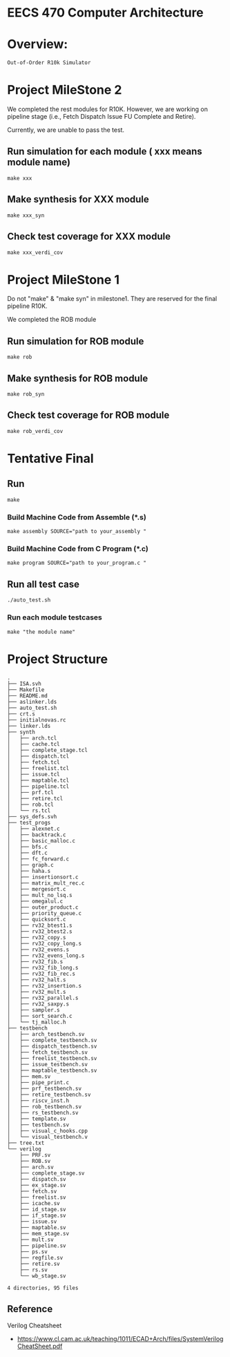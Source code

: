# EECS 470 Computer Architecture

# Overview:
    Out-of-Order R10k Simulator

# Project MileStone 2
We completed the rest modules for R10K. However, we are working on pipeline stage (i.e., Fetch Dispatch Issue 
FU Complete and Retire). 

Currently, we are unable to pass the test.

## Run simulation for each module ( xxx means module name)
```shell
make xxx
```

## Make synthesis for XXX module
```shell
make xxx_syn
```
## Check test coverage for XXX module
```shell
make xxx_verdi_cov
```



# Project MileStone 1

Do not "make" & "make syn" in milestone1. They are reserved for the final pipeline R10K.

We completed the ROB module

## Run simulation for ROB module
```shell
make rob
```

## Make synthesis for ROB module
```shell
make rob_syn
```
## Check test coverage for ROB module
```shell
make rob_verdi_cov
```

# Tentative Final 

## Run
```shell
make
```

### Build Machine Code from Assemble (*.s)

```shell
make assembly SOURCE="path to your_assembly " 
```

### Build Machine Code from C Program (*.c)

```shell
make program SOURCE="path to your_program.c " 
```

## Run all test case
```shell
./auto_test.sh
```

### Run each module testcases
```shell
make "the module name"
```

# Project Structure

```
.
├── ISA.svh
├── Makefile
├── README.md
├── aslinker.lds
├── auto_test.sh
├── crt.s
├── initialnovas.rc
├── linker.lds
├── synth
│   ├── arch.tcl
│   ├── cache.tcl
│   ├── complete_stage.tcl
│   ├── dispatch.tcl
│   ├── fetch.tcl
│   ├── freelist.tcl
│   ├── issue.tcl
│   ├── maptable.tcl
│   ├── pipeline.tcl
│   ├── prf.tcl
│   ├── retire.tcl
│   ├── rob.tcl
│   └── rs.tcl
├── sys_defs.svh
├── test_progs
│   ├── alexnet.c
│   ├── backtrack.c
│   ├── basic_malloc.c
│   ├── bfs.c
│   ├── dft.c
│   ├── fc_forward.c
│   ├── graph.c
│   ├── haha.s
│   ├── insertionsort.c
│   ├── matrix_mult_rec.c
│   ├── mergesort.c
│   ├── mult_no_lsq.s
│   ├── omegalul.c
│   ├── outer_product.c
│   ├── priority_queue.c
│   ├── quicksort.c
│   ├── rv32_btest1.s
│   ├── rv32_btest2.s
│   ├── rv32_copy.s
│   ├── rv32_copy_long.s
│   ├── rv32_evens.s
│   ├── rv32_evens_long.s
│   ├── rv32_fib.s
│   ├── rv32_fib_long.s
│   ├── rv32_fib_rec.s
│   ├── rv32_halt.s
│   ├── rv32_insertion.s
│   ├── rv32_mult.s
│   ├── rv32_parallel.s
│   ├── rv32_saxpy.s
│   ├── sampler.s
│   ├── sort_search.c
│   └── tj_malloc.h
├── testbench
│   ├── arch_testbench.sv
│   ├── complete_testbench.sv
│   ├── dispatch_testbench.sv
│   ├── fetch_testbench.sv
│   ├── freelist_testbench.sv
│   ├── issue_testbench.sv
│   ├── maptable_testbench.sv
│   ├── mem.sv
│   ├── pipe_print.c
│   ├── prf_testbench.sv
│   ├── retire_testbench.sv
│   ├── riscv_inst.h
│   ├── rob_testbench.sv
│   ├── rs_testbench.sv
│   ├── template.sv
│   ├── testbench.sv
│   ├── visual_c_hooks.cpp
│   └── visual_testbench.v
├── tree.txt
└── verilog
    ├── PRF.sv
    ├── ROB.sv
    ├── arch.sv
    ├── complete_stage.sv
    ├── dispatch.sv
    ├── ex_stage.sv
    ├── fetch.sv
    ├── freelist.sv
    ├── icache.sv
    ├── id_stage.sv
    ├── if_stage.sv
    ├── issue.sv
    ├── maptable.sv
    ├── mem_stage.sv
    ├── mult.sv
    ├── pipeline.sv
    ├── ps.sv
    ├── regfile.sv
    ├── retire.sv
    ├── rs.sv
    └── wb_stage.sv

4 directories, 95 files

```


## Reference
Verilog Cheatsheet
- https://www.cl.cam.ac.uk/teaching/1011/ECAD+Arch/files/SystemVerilogCheatSheet.pdf